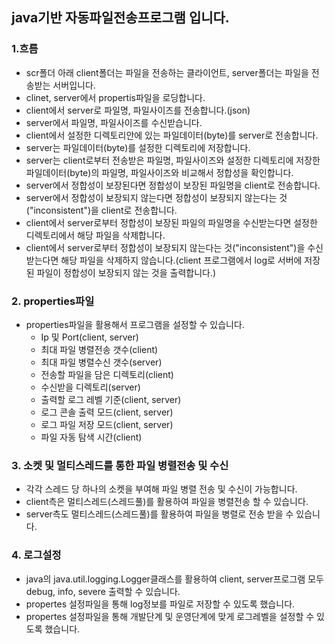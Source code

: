 ## java기반 자동파일전송프로그램 입니다.

### 1.흐름
- scr폴더 아래 client폴더는 파일을 전송하는 클라이언트, server폴더는 파일을 전송받는 서버입니다.
- clinet, server에서 propertis파일을 로딩합니다.
- client에서 server로 파일명, 파일사이즈를 전송합니다.(json)
- server에서 파일명, 파일사이즈를 수신받습니다.
- client에서 설정한 디렉토리안에 있는 파일데이터(byte)를 server로 전송합니다.
- server는 파일데이터(byte)를 설정한 디렉토리에 저장합니다.
- server는 client로부터 전송받은 파일명, 파일사이즈와 설정한 디렉토리에 저장한 파일데이터(byte)의 파일명, 파일사이즈와 비교해서 정합성을 확인합니다.
- server에서 정합성이 보장된다면 정합성이 보장된 파일명을 client로 전송합니다.
- server에서 정합성이 보장되지 않는다면 정합성이 보장되지 않는다는 것("inconsistent")을 client로 전송합니다.
- client에서 server로부터 정합성이 보장된 파일의 파일명을 수신받는다면 설정한 디렉토리에서 해당 파일을 삭제합니다.
- client에서 server로부터 정합성이 보장되지 않는다는 것("inconsistent")을 수신받는다면 해당 파일을 삭제하지 않습니다.(client 프로그램에서 log로 서버에 저장된 파일이 정합성이 보장되지 않는 것을 출력합니다.)


### 2. properties파일 
- properties파일을 활용해서 프로그램을 설정할 수 있습니다.
  - Ip 및 Port(client, server)
  - 최대 파일 병렬전송 갯수(client)
  - 최대 파일 병렬수신 갯수(server)
  - 전송할 파일을 담은 디렉토리(client)
  - 수신받을 디렉토리(server)
  - 출력할 로그 레벨 기준(client, server)
  - 로그 콘솔 출력 모드(client, server)
  - 로그 파일 저장 모드(client, server)
  - 파일 자동 탐색 시간(client)

### 3. 소켓 및 멀티스레드를 통한 파일 병렬전송 및 수신
- 각각 스레드 당 하나의 소켓을 부여해 파일 병렬 전송 및 수신이 가능합니다.
- client측은 멀티스레드(스레드풀)를 활용하여 파일을 병렬전송 할 수 있습니다.
- server측도 멀티스레드(스레드풀)를 활용하여 파일을 병렬로 전송 받을 수 있습니다.

### 4. 로그설정
- java의 java.util.logging.Logger클래스를 활용하여 client, server프로그램 모두 debug, info, severe 출력할 수 있습니다.
- propertes 설정파일을 통해 log정보를 파일로 저장할 수 있도록 했습니다.
- propertes 설정파일을 통해 개발단계 및 운영단계에 맞게 로그레벨을 설정할 수 있도록 했습니다.
